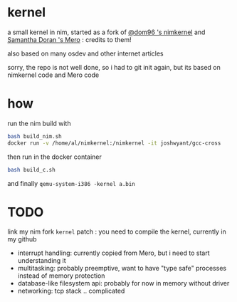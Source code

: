 # kernel

a small kernel in nim, started as a fork of [@dom96 's nimkernel](https://github.com/dom96/nimkernel) and [Samantha Doran 's Mero](https://github.com/samanthadoran/Mero) : credits to them!

also based on many osdev and other internet articles

sorry, the repo is not well done, so i had to git init again, but its based on nimkernel code and Mero code

# how

run the nim build with

```bash
bash build_nim.sh
docker run -v /home/al/nimkernel:/nimkernel -it joshwyant/gcc-cross
```
then run in the docker container 

```bash
bash build_c.sh
```

and finally `qemu-system-i386 -kernel a.bin`

# TODO 

link my nim fork `kernel` patch : you need to compile the kernel, currently in my github


* interrupt handling: currently copied from Mero, but i need to start understanding it
* multitasking: probably preemptive, want to have "type safe" processes instead of memory protection
* database-like filesystem api: probably for now in memory without driver
* networking: tcp stack .. complicated
